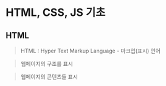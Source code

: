 # HTML, CSS, JS 기초

## HTML

> HTML : Hyper Text Markup Language - 마크업(표시) 언어

> 웹페이지의 구조를 표시

> 웹페이지의 콘텐츠들 표시

